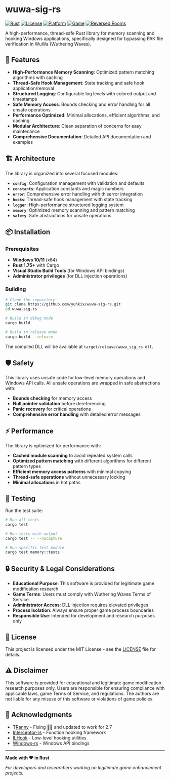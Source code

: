 # wuwa-sig-rs

[![Rust](https://img.shields.io/badge/Rust-1.75+-orange.svg)](https://www.rust-lang.org/)
[![License](https://img.shields.io/badge/License-MIT-blue.svg)](LICENSE)
[![Platform](https://img.shields.io/badge/Platform-Windows-lightgrey.svg)](https://www.microsoft.com/windows)
[![Game](https://img.shields.io/badge/Game-Wuthering%20Waves-purple.svg)](https://wutheringwaves.kurogames.com/)
[![Reversed Rooms](https://img.shields.io/badge/Discord-Reversed%20Rooms-pink.svg)](https://discord.gg/reversedrooms)

A high-performance, thread-safe Rust library for memory scanning and hooking Windows applications, specifically designed for bypassing PAK file verification in WuWa (Wuthering Waves).

## 🚀 Features

- **High-Performance Memory Scanning**: Optimized pattern matching algorithms with caching
- **Thread-Safe Hook Management**: State tracking and safe hook application/removal
- **Structured Logging**: Configurable log levels with colored output and timestamps
- **Safe Memory Access**: Bounds checking and error handling for all unsafe operations
- **Performance Optimized**: Minimal allocations, efficient algorithms, and caching
- **Modular Architecture**: Clean separation of concerns for easy maintenance
- **Comprehensive Documentation**: Detailed API documentation and examples

## 🏗️ Architecture

The library is organized into several focused modules:

- **`config`**: Configuration management with validation and defaults
- **`constants`**: Application constants and magic numbers
- **`error`**: Comprehensive error handling with thiserror integration
- **`hooks`**: Thread-safe hook management with state tracking
- **`logger`**: High-performance structured logging system
- **`memory`**: Optimized memory scanning and pattern matching
- **`safety`**: Safe abstractions for unsafe operations

## 📦 Installation

### Prerequisites

- **Windows 10/11** (x64)
- **Rust 1.75+** with Cargo
- **Visual Studio Build Tools** (for Windows API bindings)
- **Administrator privileges** (for DLL injection operations)

### Building

```bash
# Clone the repository
git clone https://github.com/yuhkix/wuwa-sig-rs.git
cd wuwa-sig-rs

# Build in debug mode
cargo build

# Build in release mode
cargo build --release
```

The compiled DLL will be available at `target/release/wuwa_sig_rs.dll`.

## 🛡️ Safety

This library uses unsafe code for low-level memory operations and Windows API calls. All unsafe operations are wrapped in safe abstractions with:

- **Bounds checking** for memory access
- **Null pointer validation** before dereferencing
- **Panic recovery** for critical operations
- **Comprehensive error handling** with detailed error messages

## ⚡ Performance

The library is optimized for performance with:

- **Cached module scanning** to avoid repeated system calls
- **Optimized pattern matching** with different algorithms for different pattern types
- **Efficient memory access patterns** with minimal copying
- **Thread-safe operations** without unnecessary locking
- **Minimal allocations** in hot paths

## 🧪 Testing

Run the test suite:

```bash
# Run all tests
cargo test

# Run tests with output
cargo test -- --nocapture

# Run specific test module
cargo test memory::tests
```

## 🔒 Security & Legal Considerations

- **Educational Purpose**: This software is provided for legitimate game modification research
- **Game Terms**: Users must comply with Wuthering Waves Terms of Service
- **Administrator Access**: DLL injection requires elevated privileges
- **Process Isolation**: Always ensure proper game process boundaries
- **Responsible Use**: Intended for development and research purposes only

## 📄 License

This project is licensed under the MIT License - see the [LICENSE](LICENSE) file for details.

## ⚠️ Disclaimer

This software is provided for educational and legitimate game modification research purposes only. Users are responsible for ensuring compliance with applicable laws, game Terms of Service, and regulations. The authors are not liable for any misuse of this software or violations of game policies.

## 🙏 Acknowledgments

- T[Ranny](https://git.xeondev.com/Ranny) - Fixing 🧑‍🦼 and updated to work for 2.7
- [Interceptor-rs](https://git.xeondev.com/ReversedRoomsMisc/interceptor-rs) - Function hooking framework
- [ILHook](https://github.com/regomne/ilhook-rs) - Low-level hooking utilities
- [Windows-rs](https://github.com/microsoft/windows-rs) - Windows API bindings

---

**Made with ❤️ in Rust**

*For developers and researchers working on legitimate game enhancement projects.*